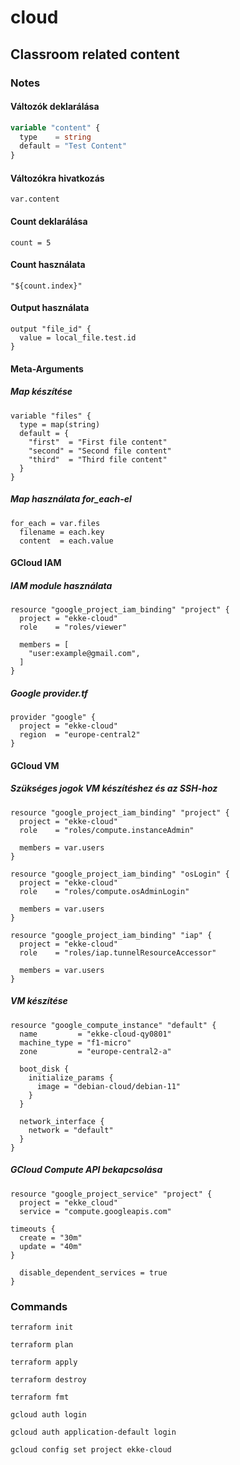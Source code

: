 # cloud

## Classroom related content

### Notes

#### Változók deklarálása

```Terraform
variable "content" {
  type    = string
  default = "Test Content"
}
```

#### Változókra hivatkozás

```
var.content
```

#### Count deklarálása

```
count = 5
```

#### Count használata

```
"${count.index}"
```

#### Output használata

```
output "file_id" {
  value = local_file.test.id
}
```

#### Meta-Arguments

##### Map készítése

```
variable "files" {
  type = map(string)
  default = {
    "first"  = "First file content"
    "second" = "Second file content"
    "third"  = "Third file content"
  }
}
```

##### Map használata for_each-el

```
for_each = var.files
  filename = each.key
  content  = each.value
```

#### GCloud IAM

##### IAM module használata

```
resource "google_project_iam_binding" "project" {
  project = "ekke-cloud"
  role    = "roles/viewer"

  members = [
    "user:example@gmail.com",
  ]
}
```

##### Google provider.tf

```
provider "google" {
  project = "ekke-cloud"
  region  = "europe-central2"
}
```

#### GCloud VM

##### Szükséges jogok VM készítéshez és az SSH-hoz

```
resource "google_project_iam_binding" "project" {
  project = "ekke-cloud"
  role    = "roles/compute.instanceAdmin"

  members = var.users
}

resource "google_project_iam_binding" "osLogin" {
  project = "ekke-cloud"
  role    = "roles/compute.osAdminLogin"

  members = var.users
}

resource "google_project_iam_binding" "iap" {
  project = "ekke-cloud"
  role    = "roles/iap.tunnelResourceAccessor"

  members = var.users
}
```

##### VM készítése

```
resource "google_compute_instance" "default" {
  name         = "ekke-cloud-qy0801"
  machine_type = "f1-micro"
  zone         = "europe-central2-a"

  boot_disk {
    initialize_params {
      image = "debian-cloud/debian-11"
    }
  }

  network_interface {
    network = "default"
  }
}
```

##### GCloud Compute API bekapcsolása

```
resource "google_project_service" "project" {
  project = "ekke_cloud"
  service = "compute.googleapis.com"

timeouts {
  create = "30m"
  update = "40m"
}

  disable_dependent_services = true
}
```

### Commands

```
terraform init
```

```
terraform plan
```

```
terraform apply
```

```
terraform destroy
```

```
terraform fmt
```

```
gcloud auth login
```

```
gcloud auth application-default login
```

```
gcloud config set project ekke-cloud
```
